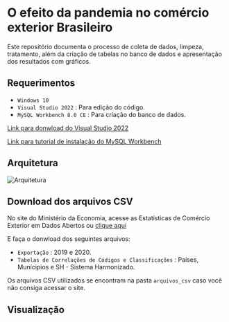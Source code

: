 # O efeito da pandemia no comércio exterior Brasileiro

Este repositório documenta o processo de coleta de dados, limpeza, tratamento, além da criação de tabelas no banco de dados e apresentação dos resultados com gráficos.


## Requerimentos

* `Windows 10`
* `Visual Studio 2022` : Para edição do código.
* `MySQL Workbench 8.0 CE` :  Para criação do banco de dados.

[Link para donwload do Visual Studio 2022](https://visualstudio.microsoft.com/pt-br/downloads/)

[Link para tutorial de instalação do MySQL Workbench](https://www.youtube.com/watch?v=zpssr3u1EO8&t=125s)

## Arquitetura

![Arquitetura](https://i.imgur.com/sWCD4Xb.jpeg)

## Download dos arquivos CSV

No site do Ministério da Economia, acesse as Estatísticas de Comércio Exterior em Dados Abertos ou [clique aqui](https://www.gov.br/produtividade-e-comercio-exterior/pt-br/assuntos/comercio-exterior/estatisticas/base-de-dados-bruta)

E faça o donwload dos seguintes arquivos:

* `Exportação` : 2019 e 2020.
* `Tabelas de Correlações de Códigos e Classificações` : Países, Munícipios e SH - Sistema Harmonizado.

Os arquivos CSV utilizados se encontram na pasta `arquivos_csv` caso você não consiga acessar o site.
 
 ## Visualização 
 
